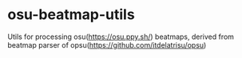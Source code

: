 # osu-beatmap-utils
Utils for processing osu(https://osu.ppy.sh/) beatmaps, derived from beatmap parser of opsu(https://github.com/itdelatrisu/opsu)
